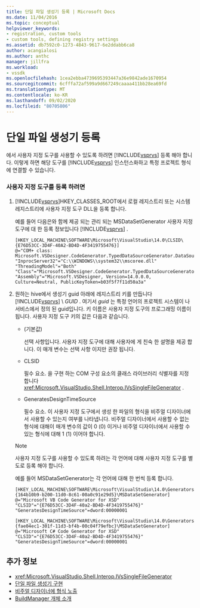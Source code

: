 ```yaml
---
title: 단일 파일 생성기 등록 | Microsoft Docs
ms.date: 11/04/2016
ms.topic: conceptual
helpviewer_keywords:
- registration, custom tools
- custom tools, defining registry settings
ms.assetid: db7592c0-1273-4843-9617-6e2ddabb6ca8
author: acangialosi
ms.author: anthc
manager: jillfra
ms.workload:
- vssdk
ms.openlocfilehash: 1cea2ebba4739695393447a36e9842ade1670954
ms.sourcegitcommit: 6cfffa72af599a9d667249caaaa411bb28ea69fd
ms.translationtype: MT
ms.contentlocale: ko-KR
ms.lasthandoff: 09/02/2020
ms.locfileid: "80705806"
---
```

# <a name="registering-single-file-generators"></a>단일 파일 생성기 등록
에서 사용자 지정 도구를 사용할 수 있도록 하려면 [!INCLUDE[vsprvs](../../code-quality/includes/vsprvs_md.md)] 등록 해야 합니다. 이렇게 하면 해당 도구를 [!INCLUDE[vsprvs](../../code-quality/includes/vsprvs_md.md)] 인스턴스화하고 특정 프로젝트 형식에 연결할 수 있습니다.

### <a name="to-register-a-custom-tool"></a>사용자 지정 도구를 등록 하려면

1. [!INCLUDE[vsprvs](../../code-quality/includes/vsprvs_md.md)]HKEY_CLASSES_ROOT에서 로컬 레지스트리 또는 시스템 레지스트리에 사용자 지정 도구 DLL을 등록 합니다.

    예를 들어 다음은와 함께 제공 되는 관리 되는 MSDataSetGenerator 사용자 지정 도구에 대 한 등록 정보입니다 [!INCLUDE[vsprvs](../../code-quality/includes/vsprvs_md.md)] .

   ```
   [HKEY_LOCAL_MACHINE\SOFTWARE\Microsoft\VisualStudio\14.0\CLSID\{E76D53CC-3D4F-40A2-BD4D-4F3419755476}]
   @="COM+ class: Microsoft.VSDesigner.CodeGenerator.TypedDataSourceGenerator.DataSourceGeneratorWrapper"
   "InprocServer32"="C:\\WINDOWS\\system32\\mscoree.dll"
   "ThreadingModel"="Both"
   "Class"="Microsoft.VSDesigner.CodeGenerator.TypedDataSourceGenerator.DataSourceGeneratorWrapper"
   "Assembly"="Microsoft.VSDesigner, Version=14.0.0.0, Culture=Neutral, PublicKeyToken=b03f5f7f11d50a3a"
   ```

2. 원하는 hive에서 생성기 guid 아래에 레지스트리 키를 만듭니다 [!INCLUDE[vsprvs](../../code-quality/includes/vsprvs_md.md)] \\ *GUID* . 여기서 *guid* 는 특정 언어의 프로젝트 시스템이 나 서비스에서 정의 된 guid입니다. 키 이름은 사용자 지정 도구의 프로그래밍 이름이 됩니다. 사용자 지정 도구 키의 값은 다음과 같습니다.

   - (기본값)

        선택 사항입니다. 사용자 지정 도구에 대해 사용자에 게 친숙 한 설명을 제공 합니다. 이 매개 변수는 선택 사항 이지만 권장 됩니다.

   - CLSID

        필수 요소. 을 구현 하는 COM 구성 요소의 클래스 라이브러리 식별자를 지정 합니다 <xref:Microsoft.VisualStudio.Shell.Interop.IVsSingleFileGenerator> .

   - GeneratesDesignTimeSource

        필수 요소. 이 사용자 지정 도구에서 생성 한 파일의 형식을 비주얼 디자이너에서 사용할 수 있는지 여부를 나타냅니다. 비주얼 디자이너에서 사용할 수 없는 형식에 대해이 매개 변수의 값이 0 (0) 이거나 비주얼 디자이너에서 사용할 수 있는 형식에 대해 1 (1) 이어야 합니다.

   > [!NOTE]
   > 사용자 지정 도구를 사용할 수 있도록 하려는 각 언어에 대해 사용자 지정 도구를 별도로 등록 해야 합니다.

    예를 들어 MSDataSetGenerator는 각 언어에 대해 한 번씩 등록 합니다.

   ```
   [HKEY_LOCAL_MACHINE\SOFTWARE\Microsoft\VisualStudio\14.0\Generators\{164b10b9-b200-11d0-8c61-00a0c91e29d5}\MSDataSetGenerator]
   @="Microsoft VB Code Generator for XSD"
   "CLSID"="{E76D53CC-3D4F-40a2-BD4D-4F3419755476}"
   "GeneratesDesignTimeSource"=dword:00000001

   [HKEY_LOCAL_MACHINE\SOFTWARE\Microsoft\VisualStudio\14.0\Generators\{fae04ec1-301f-11d3-bf4b-00c04f79efbc}\MSDataSetGenerator]
   @="Microsoft C# Code Generator for XSD"
   "CLSID"="{E76D53CC-3D4F-40a2-BD4D-4F3419755476}"
   "GeneratesDesignTimeSource"=dword:00000001
   ```

## <a name="see-also"></a>추가 정보
- <xref:Microsoft.VisualStudio.Shell.Interop.IVsSingleFileGenerator>
- [단일 파일 생성기 구현](../../extensibility/internals/implementing-single-file-generators.md)
- [비주얼 디자이너에 형식 노출](../../extensibility/internals/exposing-types-to-visual-designers.md)
- [BuildManager 개체 소개](https://msdn.microsoft.com/library/50080ec2-c1c9-412c-98ef-18d7f895e7fa)

